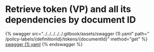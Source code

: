 # Retrieve token (VP) and all its dependencies by document ID

{% swagger src="../../../../../.gitbook/assets/swagger (1).yaml" path="
/policy-labels/{definitionId}/tokens/{documentId}" method="get" %}
[swagger (1).yaml](<../../../../../.gitbook/assets/swagger (1).yaml>)
{% endswagger %}
